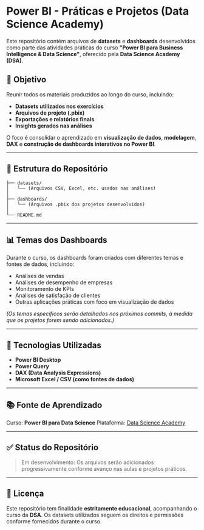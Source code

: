 # Power BI - Práticas e Projetos (Data Science Academy)

Este repositório contém arquivos de **datasets** e **dashboards** desenvolvidos como parte das atividades práticas do curso **"Power BI para Business Intelligence & Data Science"**, oferecido pela **Data Science Academy (DSA)**.

## 📌 Objetivo

Reunir todos os materiais produzidos ao longo do curso, incluindo:

* **Datasets utilizados nos exercícios**
* **Arquivos de projeto (.pbix)**
* **Exportações e relatórios finais**
* **Insights gerados nas análises**

O foco é consolidar o aprendizado em **visualização de dados**, **modelagem**, **DAX** e **construção de dashboards interativos no Power BI**.

---

## 📂 Estrutura do Repositório

```
├── datasets/
│   └── (Arquivos CSV, Excel, etc. usados nas análises)
│
├── dashboards/
│   └── (Arquivos .pbix dos projetos desenvolvidos)
│
└── README.md
```

---

## 📊 Temas dos Dashboards

Durante o curso, os dashboards foram criados com diferentes temas e fontes de dados, incluindo:

* Análises de vendas
* Análises de desempenho de empresas
* Monitoramento de KPIs
* Análises de satisfação de clientes
* Outras aplicações práticas com foco em visualização de dados

*(Os temas específicos serão detalhados nos próximos commits, à medida que os projetos forem sendo adicionados.)*

---

## 🚀 Tecnologias Utilizadas

* **Power BI Desktop**
* **Power Query**
* **DAX (Data Analysis Expressions)**
* **Microsoft Excel / CSV (como fontes de dados)**

---

## 📚 Fonte de Aprendizado

Curso: **Power BI para Data Science**
Plataforma: [Data Science Academy](https://www.datascienceacademy.com.br/)

---

## ✅ Status do Repositório

> Em desenvolvimento: Os arquivos serão adicionados progressivamente conforme avanço nas aulas e projetos práticos.

---

## 📝 Licença

Este repositório tem finalidade **estritamente educacional**, acompanhando o curso da **DSA**.
Os datasets utilizados seguem os direitos e permissões conforme fornecidos durante o curso.
